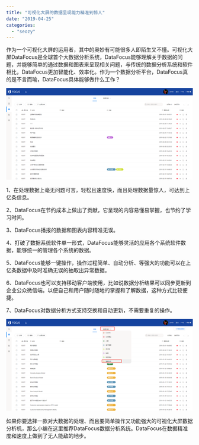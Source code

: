 ```yaml
---
title: "可视化大屏的数据呈现能力精准到惊人"
date: "2019-04-25"
categories: 
  - "seozy"
---
```


作为一个可视化大屏的运用者，其中的奥妙有可能很多人即陌生又不懂。可视化大屏DataFocus是全球首个大数据分析系统，DataFocus能够理解关于数据的问题，并能够简单的通过数据和图表来呈现相关问题，与传统的数据分析系统和软件相比，DataFocus更加智能化、效率化。作为一个数据分析平台，DataFocus真的是不言而喻，DataFocus具体能够做什么工作？

![](images/word-image-320.png)

1、在处理数据上毫无问题可言，轻松且速度快，而且处理数据量惊人，可达到上亿条信息。

2、DataFocus在节约成本上做出了贡献，它呈现的内容易懂易掌握，也节约了学习时间。

3、DataFocus播报的数据和图表内容精准无误。

4、打破了数据系统软件单一形式，DataFocus能够灵活的应用各个系统软件数据，能够统一的管理各个系统的数据。

5、DataFocus能够一键操作，操作过程简单、自动分析、等强大的功能可以在上亿条数据中及时准确无误的抽取出异常数据。

6、DataFocus也可以支持移动客户端使用，比如说数据分析结果可以同步更新到企业公众微信端。以便自己和用户随时随地的掌握和了解数据，这种方式比较便捷。

7、DataFocus对数据分析方式支持交换和自动更新，不需要重复的操作。

![](images/word-image-318.png)

如果你要选择一款对大数据的处理、而且要简单操作又功能强大的可视化大屏数据分析机，那么小编在这里推荐DataFocus数据分析系统。DataFocus在数据精准度和速度上做到了无人能敌的地步。
